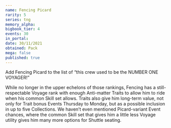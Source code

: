 ```yaml
---
name: Fencing Picard
rarity: 5
series: tng
memory_alpha:
bigbook_tier: 4
events: 30
in_portal:
date: 30/11/2021
obtained: Pack
mega: false
published: true
---
```


Add Fencing Picard to the list of “this crew used to be the NUMBER ONE VOYAGER!”

While no longer in the upper echelons of those rankings, Fencing has a still-respectable Voyage rank with enough Anti-matter Traits to allow him to ride when his common Skill set allows. Traits also give him long-term value, not only for Trait bonus Events Thursday to Monday, but as a possible inclusion in up to five Collections. We haven’t even mentioned Picard-variant Event chances, where the common Skill set that gives him a little less Voyage utility gives him many more options for Shuttle seating.
